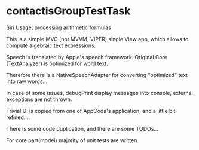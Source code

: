 # contactisGroupTestTask
Siri Usage, processing arithmetic formulas

This is a simple MVC (not MVVM, VIPER) single View app, which allows to compute algebraic text expressions. 

Speech is translated by Apple's speech framework. Original Core (TextAnalyzer) is optimized for word text.

Therefore there is a NativeSpeechAdapter for converting "optimized" text into raw words...

In case of some issues, debugPrint display messages into console, external exceptions are not thrown.

Trivial UI is copied from one of AppCoda's application, and a little bit refined....

There is some code duplication, and there are some TODOs... 

For core part(model) majority of unit tests are written. 
